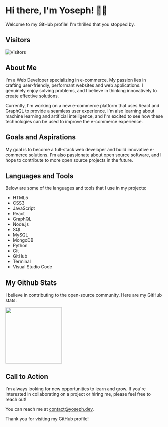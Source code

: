 # Hi there, I'm Yoseph! 👋🏽

Welcome to my GitHub profile! I'm thrilled that you stopped by.

## Visitors

![Visitors](https://api.visitorbadge.io/api/combined?path=isakbet%2Fgithub-visitors-badge&label=Visitors%20&labelColor=%23f47373&countColor=%23263759)

## About Me

I'm a Web Developer specializing in e-commerce. My passion lies in crafting user-friendly, performant websites and web applications. I genuinely enjoy solving problems, and I believe in thinking innovatively to create effective solutions.

Currently, I'm working on a new e-commerce platform that uses React and GraphQL to provide a seamless user experience. I'm also learning about machine learning and artificial intelligence, and I'm excited to see how these technologies can be used to improve the e-commerce experience.

## Goals and Aspirations

My goal is to become a full-stack web developer and build innovative e-commerce solutions. I'm also passionate about open source software, and I hope to contribute to more open source projects in the future.

## Languages and Tools

Below are some of the languages and tools that I use in my projects:

* HTML5
* CSS3
* JavaScript
* React
* GraphQL
* Node.js
* SQL
* MySQL
* MongoDB
* Python
* Git
* GitHub
* Terminal
* Visual Studio Code

## My Github Stats

I believe in contributing to the open-source community. Here are my GitHub stats:

<img height="180em" src="https://github-readme-stats.vercel.app/api?username=yosephdev&show_icons=true&hide_border=true&&count_private=true&include_all_commits=true" />

## Call to Action

I'm always looking for new opportunities to learn and grow. If you're interested in collaborating on a project or hiring me, please feel free to reach out!

You can reach me at [contact@yoseph.dev](mailto:contact@yoseph.dev).

Thank you for visiting my GitHub profile!
